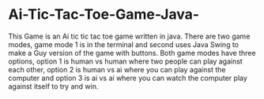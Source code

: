 # Ai-Tic-Tac-Toe-Game-Java-
This Game is an Ai tic tic tac toe game written in java. There are two game modes, game mode 1 is in the terminal and second uses Java Swing to make a Guy version of the game with buttons. Both game modes have three options, option 1 is human vs human where two people can play against each other, option 2 is human vs ai where you can play against the computer and option 3 is ai vs ai where you can watch the computer play against itself to try and win. 
